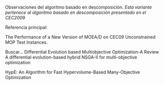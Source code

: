 Observaciones del algoritmo basado en descomposición.
*Esta variante pertenece al algoritmo basado en descomposición presentado en el CEC2009*





Referencia principal:

The Performance of a New Version of MOEA/D on CEC09 Unconstrained MOP Test Instances.


Buscar...
Differential Evolution based Multiobjective Optimization-A Review
A differential evolution-based hybrid NSGA-II for multi-objective optimization


HypE: An Algorithm for Fast Hypervolume-Based Many-Objective Optimization
